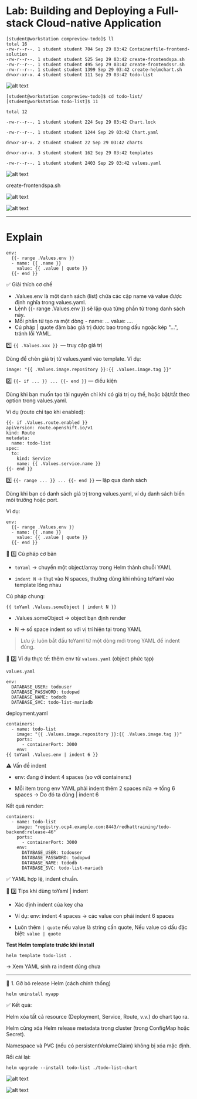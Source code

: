 # Lab: Building and Deploying a Full-stack Cloud-native Application
```
[student@workstation compreview-todo]$ ll
total 16
-rw-r--r--. 1 student student 704 Sep 29 03:42 Containerfile-frontend-solution
-rw-r--r--. 1 student student 525 Sep 29 03:42 create-frontendspa.sh
-rw-r--r--. 1 student student 495 Sep 29 03:42 create-frontendssr.sh
-rw-r--r--. 1 student student 1399 Sep 29 03:42 create-helmchart.sh
drwxr-xr-x. 4 student student 111 Sep 29 03:42 todo-list
```

![alt text](pic/1.png)
```
[student@workstation compreview-todo]$ cd todo-list/
[student@workstation todo-list]$ 11

total 12

-rw-r--r--. 1 student student 224 Sep 29 03:42 Chart.lock

-rw-r--r--. 1 student student 1244 Sep 29 03:42 Chart.yaml

drwxr-xr-x. 2 student student 22 Sep 29 03:42 charts

drwxr-xr-x. 3 student student 162 Sep 29 03:42 templates

-rw-r--r--. 1 student student 2403 Sep 29 03:42 values.yaml
```

![alt text](pic/2.png)

create-frontendspa.sh

![alt text](pic/3.png)

![alt text](pic/4.png)


---
# Explain

```
env:
  {{- range .Values.env }}
  - name: {{ .name }}
    value: {{ .value | quote }}
  {{- end }}
```
✅ Giải thích cơ chế

- .Values.env là một danh sách (list) chứa các cặp name và value được định nghĩa trong values.yaml.
- Lệnh {{- range .Values.env }} sẽ lặp qua từng phần tử trong danh sách này.
- Mỗi phần tử tạo ra một dòng - name: ... value: ....
- Cú pháp | quote đảm bảo giá trị được bao trong dấu ngoặc kép "...", tránh lỗi YAML.


1️⃣ `{{ .Values.xxx }} `— truy cập giá trị

Dùng để chèn giá trị từ values.yaml vào template.
Ví dụ:
```
image: "{{ .Values.image.repository }}:{{ .Values.image.tag }}"
```
2️⃣ `{{- if ... }} ... {{- end }}` — điều kiện

Dùng khi bạn muốn tạo tài nguyên chỉ khi có giá trị cụ thể, hoặc bật/tắt theo option trong values.yaml.

Ví dụ (route chỉ tạo khi enabled):
```
{{- if .Values.route.enabled }}
apiVersion: route.openshift.io/v1
kind: Route
metadata:
  name: todo-list
spec:
  to:
    kind: Service
    name: {{ .Values.service.name }}
{{- end }}
```
3️⃣ `{{- range ... }} ... {{- end }}` — lặp qua danh sách

Dùng khi bạn có danh sách giá trị trong values.yaml, ví dụ danh sách biến môi trường hoặc port.

Ví dụ:
```
env:
  {{- range .Values.env }}
  - name: {{ .name }}
    value: {{ .value | quote }}
  {{- end }}
```

🔹 1️⃣ Cú pháp cơ bản

- `toYaml` → chuyển một object/array trong Helm thành chuỗi YAML

- `indent N` → thụt vào N spaces, thường dùng khi nhúng toYaml vào template lồng nhau

Cú pháp chung:
```
{{ toYaml .Values.someObject | indent N }}
```

- .Values.someObject → object bạn định render

- N → số space indent so với vị trí hiện tại trong YAML

> Lưu ý: luôn bắt đầu toYaml từ một dòng mới trong YAML để indent đúng.

🔹 2️⃣ Ví dụ thực tế: thêm env từ `values.yaml` (object phức tạp)

`values.yaml`
```
env:
  DATABASE_USER: todouser
  DATABASE_PASSWORD: todopwd
  DATABASE_NAME: tododb
  DATABASE_SVC: todo-list-mariadb
```

deployment.yaml
```
containers:
  - name: todo-list
    image: "{{ .Values.image.repository }}:{{ .Values.image.tag }}"
    ports:
      - containerPort: 3000
    env:
{{ toYaml .Values.env | indent 6 }}
```
⚠️ Vấn đề indent

- env: đang ở indent 4 spaces (so với containers:)

- Mỗi item trong env YAML phải indent thêm 2 spaces nữa → tổng 6 spaces
→ Do đó ta dùng | indent 6

Kết quả render:
```
containers:
  - name: todo-list
    image: "registry.ocp4.example.com:8443/redhattraining/todo-backend:release-46"
    ports:
      - containerPort: 3000
    env:
      DATABASE_USER: todouser
      DATABASE_PASSWORD: todopwd
      DATABASE_NAME: tododb
      DATABASE_SVC: todo-list-mariadb
```

✅ YAML hợp lệ, indent chuẩn.

🔹 3️⃣ Tips khi dùng toYaml | indent

- Xác định indent của key cha

- Ví dụ: env: indent 4 spaces → các value con phải indent 6 spaces

- Luôn thêm `| quote` nếu value là string cần quote, Nếu value có dấu đặc biệt: `value | quote`

**Test Helm template trước khi install**
```
helm template todo-list .
```

→ Xem YAML sinh ra indent đúng chưa


---

🧩 1. Gỡ bỏ release Helm (cách chính thống)
```
helm uninstall myapp
```
✅ Kết quả:

Helm xóa tất cả resource (Deployment, Service, Route, v.v.) do chart tạo ra.

Helm cũng xóa Helm release metadata trong cluster (trong ConfigMap hoặc Secret).

Namespace và PVC (nếu có persistentVolumeClaim) không bị xóa mặc định.

Rồi cài lại:
```
helm upgrade --install todo-list ./todo-list-chart
```

![alt text](image.png)


![alt text](image-1.png)